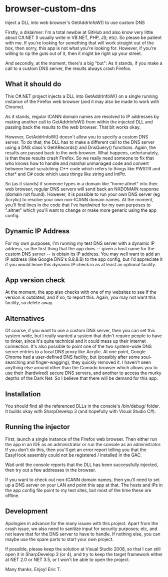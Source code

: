 # browser-custom-dns
Inject a DLL into web browser's GetAddrInfoW() to use custom DNS

Firstly, a dislaimer: I'm a total newbie at GitHub and also know very little about C#.NET (I usually write in VB.NET, PHP, JS; etc). So please be patient with me. If you're looking for something that will work straight out of the box, then sorry, this app is not what you're looking for. However, if you're willing to rip the guts out of it, then it might be right up your street.

And secondly, at the moment, there's a big "but": As it stands, if you make a call to a custom DNS server, the results always crash Firefox.

## What it should do

This C#.NET project injects a DLL into GetAddrInfoW() on a single running instance of the Firefox web browser (and it may also be made to work with Chrome).

As it stands, regular ICANN domain names are resolved to IP addresses by making another call to GetAddrInfoW() from within the injected DLL and passing back the results to the web browser. That bit works okay.

However, GetAddrInfoW() doesn't allow you to specify a custom DNS server. To do that, the DLL has to make a different call to the DNS server using a DNS class's GetARecords() and DnsQuery() functions. Again, the results are passed back to the web browser. What happens, unfortunately, is that these results crash Firefox. So we really need someone to fix that who knows how to handle and marshal unmanaged code and convert between head-scratching C++ code which refers to things like PWSTR and char* and C# code which uses things like string and IntPtr.

So (as it stands) if someone types in a domain like "home.altnet" into their web browser, regular DNS servers will send back an NXDOMAIN response (domain not found). However, it is possible to run your own DNS server (eg Acrylic) to resolve your own non-ICANN domain names. At the moment, you'll find lines in the code that I've hardwired for my own purposes to ".altnet" which you'll want to change or make more generic using the app config.

## Dynamic IP Address

For my own purposes, I'm running my test DNS server with a dynamic IP address, so the first thing that the app does -- given a host name for the custom DNS server -- is obtain its IP address. You may well want to add an IP address (like Google DNS's 8.8.8.8) to the app config, but I'd appreciate it if you would leave this dynamic IP check in as at least an optional facility.

## App version check

At the moment, the app also checks with one of my websites to see if the version is outdated, and if so, to report this. Again, you may not want this facility, so delete away.

## Alternatives

Of course, if you want to use a custom DNS server, then you can set this system-wide, but I really wanted a system that didn't require people to have to tinker, since it's quite technical and it could mess up their internet connection. It's also possible to point one of the two system-wide DNS server entries to a local DNS proxy like Acrylic. At one point, Google Chrome had a user-defined DNS facility, but (possibly after some soul-searching and finger-wagging), they quickly removed it. I haven't seen anything else around other than the Comodo browser which allows you to use their (hardwired) secure DNS servers, and another to access the murky depths of the Dark Net. So I believe that there will be demand for this app.

## Installation

You should find all the referenced DLLs in the console's /bin/debug/ folder. It builds okay with SharpDevelop 3 (and hopefully with Visual Studio C#).

## Running the injector

First, launch a single instance of the Firefox web browser. Then either run the app in an IDE as an administrator or run the console as an administrator. If you don't do this, then you'll get an error report telling you that the EasyHook assembly could not be registered / installed in the GAC.

Wait until the console reports that the DLL has been successfully injected, then try out a few addresses in the browser.

If you want to check out non-ICANN domain names, then you'll need to set up a DNS server on your LAN and point this app at that. The hosts and IPs in the app config file point to my test sites, but most of the time these are offline.

## Development

Apologies in advance for the many issues with this project. Apart from the crash issue, we also need to sanitize input for security purposes; etc, and not leave that for the DNS server to have to handle. If nothing else, you can maybe use the spare parts to start your own project.

If possible, please keep the solution at Visual Studio 2008, so that I can still open it in SharpDevelop 3 (or 4), and try to keep the target framework either at NET 2.0 or NET 3.5, or I won't be able to open the project.

Many thanks. Enjoy!
Eric T.
